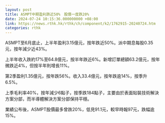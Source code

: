```yaml
---
layout: post
title: ASMPT中期盈利跌近50%　股價一度跌20%
date: 2024-07-24 10:15:36.000000000 +08:00
link: https://news.rthk.hk/rthk/ch/component/k2/1762915-20240724.htm
categories: rthk
---
```


ASMPT至6月底止，上半年盈利3.15億元，按年跌近50%。派中期息每股0.35元，按年減少近43%。

上半年收入跌約17%至64.8億元，按半年跌近6%。新增訂單總額63.2億元，按年微跌近4%，但按半年則增長11%。

第2季盈利1.35億元，按年跌56%。收入33.4億元，按年跌逾14%，按季升6.5%。

上季毛利率40%，按年減少6點子，按季跌184點子，主要由於表面貼裝技術解決方案分部，而半導體解決方案分部保持平穩。

業績公布後，ASMPT股價最多曾跌20%，低見91.1元，較早時報97元，跌幅逾15%。
